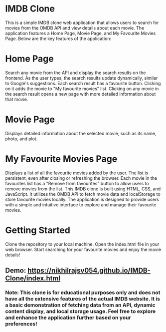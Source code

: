 # IMDB Clone
This is a simple IMDB clone web application that allows users to search for movies from the OMDB API and view details about each movie. The application features a Home Page, Movie Page, and My Favourite Movies Page. Below are the key features of the application:

# Home Page
Search any movie from the API and display the search results on the frontend.
As the user types, the search results update dynamically, similar to Google's suggestions.
Each search result has a favourite button. Clicking on it adds the movie to "My favourite movies" list.
Clicking on any movie in the search result opens a new page with more detailed information about that movie.

# Movie Page
Displays detailed information about the selected movie, such as its name, photo, and plot.

# My Favourite Movies Page
Displays a list of all the favourite movies added by the user.
The list is persistent, even after closing or refreshing the browser.
Each movie in the favourites list has a "Remove from favourites" button to allow users to remove movies from the list.
This IMDB clone is built using HTML, CSS, and JavaScript. It utilizes the OMDB API to fetch movie data and localStorage to store favourite movies locally. The application is designed to provide users with a simple and intuitive interface to explore and manage their favourite movies.

# Getting Started
Clone the repository to your local machine.
Open the index.html file in your web browser.
Start searching for your favourite movies and enjoy the movie details!

## Demo: https://nikhilrajsv054.github.io/IMDB-Clone/index.html


### Note: This clone is for educational purposes only and does not have all the extensive features of the actual IMDB website. It is a basic demonstration of fetching data from an API, dynamic content display, and local storage usage. Feel free to explore and enhance the application further based on your preferences!
